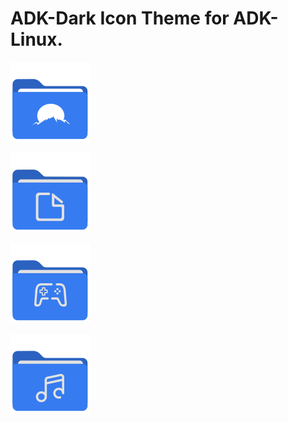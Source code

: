 # ADK-Dark Icon Theme for ADK-Linux.

![view](View-1.svg?raw=true)

![view](View-2.svg?raw=true)

![view](View-3.svg?raw=true)

![view](View-4.svg?raw=true)
